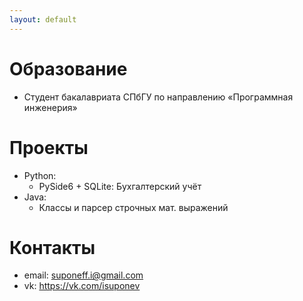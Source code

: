 ```yaml
---
layout: default
---
```

# Образование
- Студент бакалавриата СПбГУ по направлению «Программная инженерия»

# Проекты
- Python:
    * PySide6 + SQLite: Бухгалтерский учёт
- Java:
    * Классы и парсер строчных мат. выражений

# Контакты
- email: suponeff.i@gmail.com
- vk: https://vk.com/isuponev
